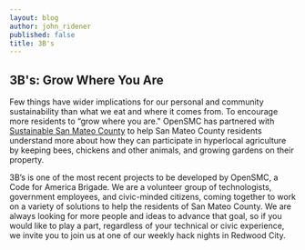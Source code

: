 ```yaml
---
layout: blog
author: john_ridener
published: false
title: 3B's
---
```

## 3B's: Grow Where You Are

Few things have wider implications for our personal and community sustainability than what we eat and where it comes from. To encourage more residents to “grow where you are." OpenSMC has partnered with [Sustainable San Mateo County](http://www.sustainablesanmateo.org/ "Sustainable San Mateo County site") to help San Mateo County residents understand more about how they can participate in hyperlocal agriculture by keeping bees, chickens and other animals, and growing gardens on their property.

3B’s is one of the most recent projects to be developed by OpenSMC, a Code for America Brigade. We are a volunteer group of technologists, government employees, and civic-minded citizens, coming together to work on a variety of solutions to help the residents of San Mateo County. We are always looking for more people and ideas to advance that goal, so if you would like to play a part, regardless of your technical or civic experience, we invite you to join us at one of our weekly hack nights in Redwood City.
